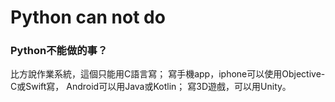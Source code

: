 # Python can not do
### Python不能做的事？
比方說作業系統，這個只能用C語言寫；
寫手機app，iphone可以使用Objective-C或Swift寫，
Android可以用Java或Kotlin；
寫3D遊戲，可以用Unity。
